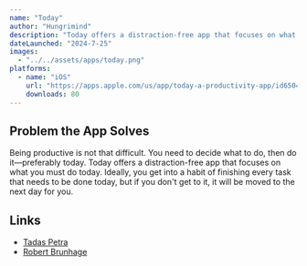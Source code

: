 ```yaml
---
name: "Today"
author: "Hungrimind"
description: "Today offers a distraction-free app that focuses on what you must do today. Ideally, you get into a habit of finishing every task that needs to be done today, but if you don't get to it, it will be moved to the next day for you."
dateLaunched: "2024-7-25"
images:
  - "../../assets/apps/today.png"
platforms:
  - name: "iOS"
    url: "https://apps.apple.com/us/app/today-a-productivity-app/id6504625852"
    downloads: 80
---
```


## Problem the App Solves

Being productive is not that difficult. You need to decide what to do, then do it—preferably today. Today offers a distraction-free app that focuses on what you must do today. Ideally, you get into a habit of finishing every task that needs to be done today, but if you don't get to it, it will be moved to the next day for you.

## Links

- [Tadas Petra](https://x.com/tadaspetra)
- [Robert Brunhage](https://x.com/RobertBrunhage)
